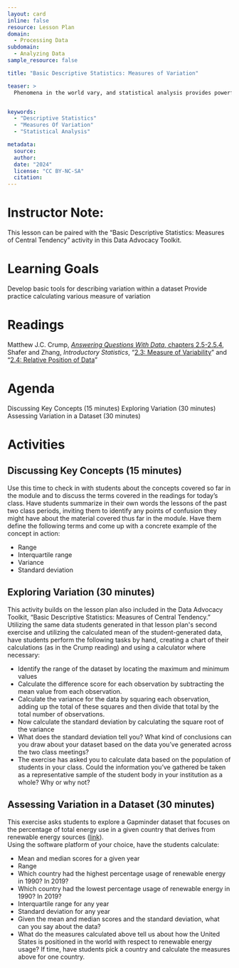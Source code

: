 ```yaml
---
layout: card
inline: false
resource: Lesson Plan
domain:
  - Processing Data
subdomain:
  - Analyzing Data
sample_resource: false

title: "Basic Descriptive Statistics: Measures of Variation"

teaser: >
  Phenomena in the world vary, and statistical analysis provides powerful tools for describing this variability and for understanding what such variation means.  Understanding how phenomena vary–or remain stable–can be a first step towards identifying how social pressures or power differentials might be impacting observed realities.  This lesson plan provides a set of activities to introduce students to basic tools for measuring and understanding variation in data.


keywords:
  - "Descriptive Statistics"
  - "Measures Of Variation"
  - "Statistical Analysis"

metadata:
  source: 
  author: 
  date: "2024"
  license: "CC BY-NC-SA"
  citation: 
---
```


# Instructor Note:
This lesson can be paired with the “Basic Descriptive Statistics: Measures of Central Tendency” activity in this Data Advocacy Toolkit.

# Learning Goals
Develop basic tools for describing variation within a dataset
Provide practice calculating various measure of variation

# Readings
Matthew J.C. Crump, [*Answering Questions With Data*, chapters 2.5-2.5.4](https://www.crumplab.com/statistics/02-Describing_Data.html#measures-of-variation-differentness), 
Shafer and Zhang, *Introductory Statistics*, “[2.3: Measure of Variability](https://stats.libretexts.org/Bookshelves/Introductory_Statistics/Introductory_Statistics_(Shafer_and_Zhang)/02%3A_Descriptive_Statistics/2.03%3A_Measures_of_Variability)” and “[2.4: Relative Position of Data](https://stats.libretexts.org/Bookshelves/Introductory_Statistics/Introductory_Statistics_(Shafer_and_Zhang)/02%3A_Descriptive_Statistics/2.04%3A_Relative_Position_of_Data)”

# Agenda
Discussing Key Concepts (15 minutes)
Exploring Variation (30 minutes)
Assessing Variation in a Dataset (30 minutes)

# Activities

## Discussing Key Concepts (15 minutes)
Use this time to check in with students about the concepts covered so far in the module and to discuss the terms covered in the readings for today’s class.  Have students summarize in their own words the lessons of the past two class periods, inviting them to identify any points of confusion they might have about the material covered thus far in the module.  Have them define the following terms and come up with a concrete example of the concept in action:
- Range 
- Interquartile range
- Variance
- Standard deviation

## Exploring Variation (30 minutes)
This activity builds on the lesson plan also included in the Data Advocacy Toolkit, “Basic Descriptive Statistics: Measures of Central Tendency.”  Utilizing the same data students generated in that lesson plan's second exercise and utilizing the calculated mean of the student-generated data, have students perform the following tasks by hand, creating a chart of their calculations (as in the Crump reading) and using a calculator where necessary:
- Identify the range of the dataset by locating the maximum and minimum values
- Calculate the difference score for each observation by subtracting the mean value from each observation.
- Calculate the variance for the data by squaring each observation, adding up the total of these squares and then divide that total by the total number of observations.
- Now calculate the standard deviation by calculating the square root of the variance
- What does the standard deviation tell you?  What kind of conclusions can you draw about your dataset based on the data you’ve generated across the two class meetings?
- The exercise has asked you to calculate data based on the population of students in your class.  Could the information you’ve gathered be taken as a representative sample of the student body in your institution as a whole?  Why or why not?

## Assessing Variation in a Dataset (30 minutes)
This exercise asks students to explore a Gapminder dataset that focuses on the percentage of total energy use in a given country that derives from renewable energy sources ([link](https://drive.google.com/file/d/1V-TqE-DQU5uwcU6PsMiN30FqZwQX9epG/view)).  
Using the software platform of your choice, have the students calculate:
- Mean and median scores for a given year
- Range
- Which country had the highest percentage usage of renewable energy in 1990? In 2019?  
- Which country had the lowest percentage usage of renewable energy in 1990?  In 2019?
- Interquartile range for any year
- Standard deviation for any year
- Given the mean and median scores and the standard deviation, what can you say about the data?  
- What do the measures calculated above tell us about how the United States is positioned in the world with respect to renewable energy usage?
If time, have students pick a country and calculate the measures above for one country.
